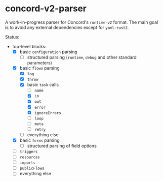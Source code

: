 # concord-v2-parser

A work-in-progress parser for Concord's `runtime-v2` format.
The main goal is to avoid any external dependencies except for `yaml-rust2`.

Status:
- top-level blocks:
  - [x] basic `configuration` parsing
    - [ ] structured parsing (`runtime`, `debug` and other standard parameters)
  - [x] basic `flows` parsing
    - [x] `log`
    - [x] `throw`
    - [x] basic `task` calls
        - [ ] `name`
        - [x] `in`
        - [x] `out`
        - [x] `error`
        - [x] `ignoreErrors`
        - [ ] `loop`
        - [ ] `meta`
        - [ ] `retry`
    - [ ] everything else
  - [x] basic `forms` parsing
    - [ ] structured parsing of field options
  - [ ] `triggers`
  - [ ] `resources`
  - [ ] `imports`
  - [ ] `publicFlows`
  - [ ] everything else
